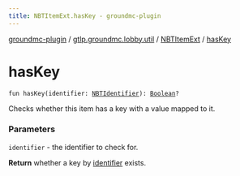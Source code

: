 ```yaml
---
title: NBTItemExt.hasKey - groundmc-plugin
---
```


[groundmc-plugin](../../index.html) / [gtlp.groundmc.lobby.util](../index.html) / [NBTItemExt](index.html) / [hasKey](.)

# hasKey

`fun hasKey(identifier: `[`NBTIdentifier`](../../gtlp.groundmc.lobby.enums/-n-b-t-identifier/index.html)`): `[`Boolean`](https://kotlinlang.org/api/latest/jvm/stdlib/kotlin/-boolean/index.html)`?`

Checks whether this item has a key with a value mapped to it.

### Parameters

`identifier` - the identifier to check for.

**Return**
whether a key by [identifier](has-key.html#gtlp.groundmc.lobby.util.NBTItemExt$hasKey(gtlp.groundmc.lobby.enums.NBTIdentifier)/identifier) exists.

